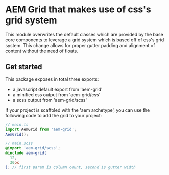 # AEM Grid that makes use of css's grid system

This module overwrites the default classes which are provided by the base core components to leverage a grid system which is based off of css's grid system.
This change allows for proper gutter padding and alignment of content without the need of floats.

## Get started

This package exposes in total three exports:

- a javascript default export from 'aem-grid'
- a minified css output from 'aem-grid/css'
- a scss output from 'aem-grid/scss'

If your project is scaffoled with the 'aem archetype', you can use the following code to add the grid to your project:

```javascript
// main.ts
import AemGrid from 'aem-grid';
AemGrid();
```

```scss
// main.scss
@import 'aem-grid/scss';
@include aem-grid(
  12,
  30px
); // first param is column count, second is gutter width
```
